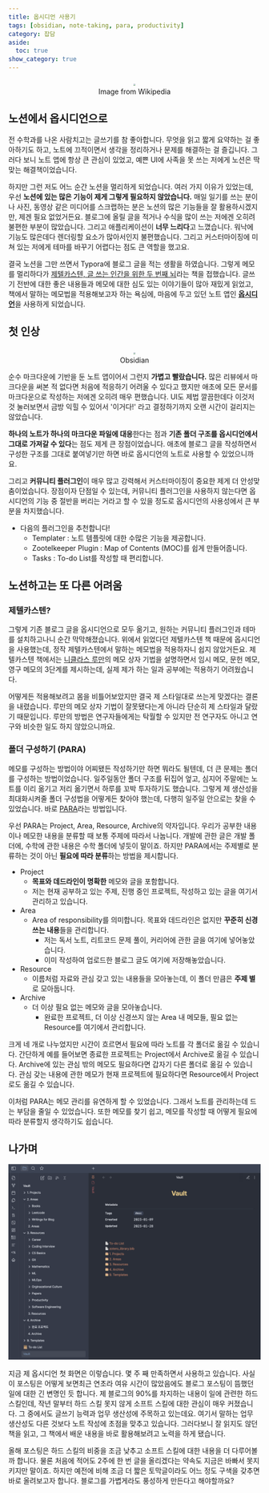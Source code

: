```yaml
---
title: 옵시디언 사용기
tags: [obsidian, note-taking, para, productivity]
category: 잡담
aside:
  toc: true
show_category: true
---
```



<!--more-->

<center>
  <figure>
    <img src="https://upload.wikimedia.org/wikipedia/commons/8/8e/Person_taking_notes.jpg" style="zoom:25%;" loading="lazy"/>
    <figcaption style="text-align: center;">Image from Wikipedia</figcaption>
  </figure>
</center>

## 노션에서 옵시디언으로

전 수학과를 나온 사람치고는 글쓰기를 참 좋아합니다. 무엇을 읽고 짧게 요약하는 걸 좋아하기도 하고, 노트에 끄적이면서 생각을 정리하거나 문제를 해결하는 걸 즐깁니다. 그러다 보니 노트 앱에 항상 큰 관심이 있었고, 예쁜 UI에 사족을 못 쓰는 저에게 노션은 딱 맞는 해결책이었습니다.

하지만 그런 저도 어느 순간 노션을 멀리하게 되었습니다. 여러 가지 이유가 있었는데, 우선 **노션에 있는 많은 기능이 제게 그렇게 필요하지 않았습니다.** 매일 일기를 쓰는 분이나 사진, 동영상 같은 미디어를 스크랩하는 분은 노션의 많은 기능들을 잘 활용하시겠지만, 제겐 필요 없었거든요. 블로그에 올릴 글을 적거나 수식을 많이 쓰는 저에겐 오히려 불편한 부분이 많았습니다. 그리고 애플리케이션이 **너무 느리다**고 느꼈습니다. 워낙에 기능도 많은데다 렌더링할 요소가 많아서인지 불편했습니다. 그리고 커스터마이징에 미쳐 있는 저에게 테마를 바꾸기 어렵다는 점도 큰 역할을 했고요.

결국 노션을 그만 쓰면서 Typora에 블로그 글을 적는 생활을 하였습니다. 그렇게 메모를 멀리하다가 [제텔카스텐, 글 쓰는 인간을 위한 두 번째 뇌](http://image.yes24.com/goods/99475214/XL)라는 책을 접했습니다. 글쓰기 전반에 대한 좋은 내용들과 메모에 대한 심도 있는 이야기들이 많아 재밌게 읽었고, 책에서 말하는 메모법을 적용해보고자 하는 욕심에, 마음에 두고 있던 노트 앱인 [**옵시디언**](https://obsidian.md/)을 사용하게 되었습니다.

## 첫 인상

<center>
  <figure>
    <img src="https://obsidian.md/images/screenshot-1.0-hero-combo.png" style="zoom:25%;" loading="lazy"/>
    <figcaption style="text-align: center;">Obsidian</figcaption>
  </figure>
</center>

순수 마크다운에 기반을 둔 노트 앱이어서 그런지 **가볍고 빨랐습니다.** 많은 리뷰에서 마크다운을 써본 적 없다면 처음에 적응하기 어려울 수 있다고 했지만 애초에 모든 문서를 마크다운으로 작성하는 저에겐 오히려 매우 편했습니다. UI도 제법 깔끔한데다 이것저것 눌러보면서 금방 익힐 수 있어서 '이거다!' 라고 결정하기까지 오랜 시간이 걸리지는 않았습니다.

**하나의 노트가 하나의 마크다운 파일에 대응**한다는 점과 **기존 폴더 구조를 옵시디언에서 그대로 가져갈 수 있다**는 점도 제게 큰 장점이었습니다. 애초에 블로그 글을 작성하면서 구성한 구조를 그대로 붙여넣기만 하면 바로 옵시디언의 노트로 사용할 수 있었으니까요.

그리고 **커뮤니티 플러그인**이 매우 많고 강력해서 커스터마이징이 중요한 제게 더 안성맞춤이었습니다. 장점이자 단점일 수 있는데, 커뮤니티 플러그인을 사용하지 않는다면 옵시디언의 기능 중 절반을 버리는 거라고 할 수 있을 정도로 옵시디언의 사용성에서 큰 부분을 차지했습니다.

- 다음의 플러그인을 추천합니다!
	- Templater : 노트 템플릿에 대한 수많은 기능을 제공합니다.
	- Zootelkeeper Plugin : Map of Contents (MOC)를 쉽게 만들어줍니다.
	- Tasks : To-do List를 작성할 때 편리합니다.

## 노션하고는 또 다른 어려움

### 제텔카스텐?

그렇게 기존 블로그 글을 옵시디언으로 모두 옮기고, 원하는 커뮤니티 플러그인과 테마를 설치하고나니 순간 막막해졌습니다. 위에서 읽었다던 제텔카스텐 책 때문에 옵시디언을 사용했는데, 정작 제텔카스텐에서 말하는 메모법을 적용하자니 쉽지 않았거든요. 제텔카스텐 책에서는 [니클라스 루만](https://ko.wikipedia.org/wiki/%EB%8B%88%ED%81%B4%EB%9D%BC%EC%8A%A4_%EB%A3%A8%EB%A7%8C)의 메모 상자 기법을 설명하면서 임시 메모, 문헌 메모, 영구 메모의 3단계를 제시하는데, 실제 제가 하는 일과 공부에는 적용하기 어려웠습니다.

어떻게든 적용해보려고 몸을 비틀어보았지만 결국 제 스타일대로 쓰는게 맞겠다는 결론을 내렸습니다. 루만의 메모 상자 기법이 잘못됐다는게 아니라 단순히 제 스타일과 달랐기 때문입니다. 루만의 방법은 연구자들에게는 탁월할 수 있지만 전 연구자도 아니고 연구와 비슷한 일도 하지 않았으니까요.

### 폴더 구성하기 (PARA)

메모를 구성하는 방법이야 어찌됐든 작성하기만 하면 뭐라도 될텐데, 더 큰 문제는 폴더를 구성하는 방법이었습니다. 일주일동안 폴더 구조를 뒤집어 엎고, 심지어 주말에는 노트를 이리 옮기고 저리 옮기면서 하루를 꼬박 투자하기도 했습니다. 그렇게 제 생산성을 최대화시켜줄 폴더 구성법을 어떻게든 찾아야 했는데, 다행히 일주일 안으로는 찾을 수 있었습니다. 바로 [PARA](https://www.youtube.com/watch?v=lkRQuMIbFYc)라는 방법입니다.

우선 PARA는 Project, Area, Resource, Archive의 약자입니다. 우리가 공부한 내용이나 메모한 내용을 분류할 때 보통 주제에 따라서 나눕니다. 개발에 관한 글은 개발 폴더에, 수학에 관한 내용은 수학 폴더에 넣듯이 말이죠. 하지만 PARA에서는 주제별로 분류하는 것이 아닌 **필요에 따라 분류**하는 방법을 제시합니다.

- Project
	- **목표와 데드라인이 명확한** 메모와 글을 포함합니다.
	- 저는 현재 공부하고 있는 주제, 진행 중인 프로젝트, 작성하고 있는 글을 여기서 관리하고 있습니다.
- Area
	- Area of responsibility를 의미합니다. 목표와 데드라인은 없지만 **꾸준히 신경쓰는 내용**들을 관리합니다.
		- 저는 독서 노트, 리트코드 문제 풀이, 커리어에 관한 글을 여기에 넣어놓았습니다.
		- 이미 작성하여 업로드한 블로그 글도 여기에 저장해놓았습니다.
- Resource
	- 이름처럼 자료와 관심 갖고 있는 내용들을 모아놓는데, 이 폴더 만큼은 **주제 별**로 모아둡니다.
- Archive
	- 더 이상 필요 없는 메모와 글을 모아놓습니다.
		- 완료한 프로젝트, 더 이상 신경쓰지 않는 Area 내 메모들, 필요 없는 Resource를 여기에서 관리합니다.

크게 네 개로 나누었지만 시간이 흐르면서 필요에 따라 노트를 각 폴더로 옮길 수 있습니다. 간단하게 예를 들어보면 종료한 프로젝트는 Project에서 Archive로 옮길 수 있습니다. Archive에 있는 관심 밖의 메모도 필요하다면 갑자기 다른 폴더로 옮길 수 있습니다. 관심 갖는 내용에 관한 메모가 현재 프로젝트에 필요하다면 Resource에서 Project로도 옮길 수 있습니다. 

이처럼 PARA는 메모 관리를 유연하게 할 수 있었습니다. 그래서 노트를 관리하는데 드는 부담을 줄일 수 있었습니다. 또한 메모를 찾기 쉽고, 메모를 작성할 때 어떻게 필요에 따라 분류할지 생각하기도 쉽습니다.

## 나가며

![](/assets/images/2023-02-01-using-obsidian-for-note-taking/20230201220853.png)

지금 제 옵시디언 첫 화면은 이렇습니다. 몇 주 째 만족하면서 사용하고 있습니다. 사실 이 포스팅은 어떻게 보면최근 연초라 여유 시간이 많았음에도 블로그 포스팅이 뜸했던 일에 대한 긴 변명인 듯 합니다. 제 블로그의 90%를 차지하는 내용이 일에 관련한 하드 스킬인데, 작년 말부터 하드 스킬 못지 않게 소프트 스킬에 대한 관심이 매우 커졌습니다. 그 중에서도 글쓰기 능력과 업무 생산성에 주목하고 있는데요. 여기서 말하는 업무 생산성도 다른 것보다 노트 작성에 초점을 맞추고 있습니다. 그러다보니 잘 읽지도 않던 책을 읽고, 그 책에서 배운 내용을 바로 활용해보려고 노력을 하게 됐습니다.

올해 포스팅은 하드 스킬의 비중을 조금 낮추고 소프트 스킬에 대한 내용을 더 다루어볼까 합니다. 물론 처음에 적어도 2주에 한 번 글을 올리겠다는 약속도 지금은 바빠서 못지키지만 말이죠. 하지만 예전에 비해 조금 더 짧은 토막글이라도 어느 정도 구색을 갖추면 바로 올려보고자 합니다. 블로그를 가볍게라도 풍성하게 만든다고 해야할까요?